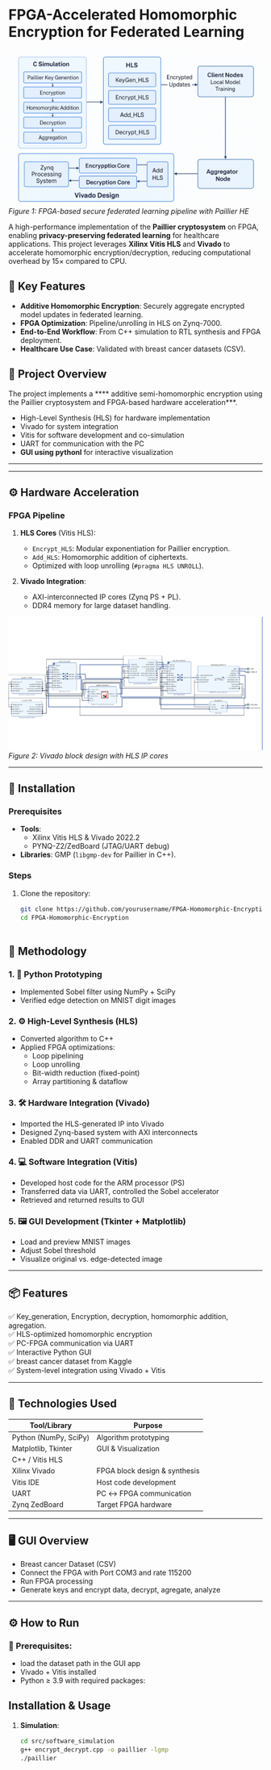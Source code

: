 # FPGA-Accelerated Homomorphic Encryption for Federated Learning

![System Architecture](image/image2.png)  
*Figure 1: FPGA-based secure federated learning pipeline with Paillier HE*

A high-performance implementation of the **Paillier cryptosystem** on FPGA, enabling **privacy-preserving federated learning** for healthcare applications. This project leverages **Xilinx Vitis HLS** and **Vivado** to accelerate homomorphic encryption/decryption, reducing computational overhead by 15× compared to CPU.

## 🚀 Key Features
- **Additive Homomorphic Encryption**: Securely aggregate encrypted model updates in federated learning.
- **FPGA Optimization**: Pipeline/unrolling in HLS  on Zynq-7000.
- **End-to-End Workflow**: From C++ simulation to RTL synthesis and FPGA deployment.
- **Healthcare Use Case**: Validated with breast cancer datasets (CSV).


## 🧠 Project Overview

The project implements a **** additive semi-homomorphic encryption using the Paillier cryptosystem and FPGA-based hardware acceleration***.
- High-Level Synthesis (HLS) for hardware implementation
- Vivado for system integration
- Vitis for software development and co-simulation
- UART for communication with the PC
- **GUI using pythonI** for interactive visualization

---

---

## ⚙️ Hardware Acceleration
### FPGA Pipeline
1. **HLS Cores** (Vitis HLS):
   - `Encrypt_HLS`: Modular exponentiation for Paillier encryption.
   - `Add_HLS`: Homomorphic addition of ciphertexts.
   - Optimized with loop unrolling (`#pragma HLS UNROLL`).

2. **Vivado Integration**:
   - AXI-interconnected IP cores (Zynq PS + PL).
   - DDR4 memory for large dataset handling.

![FPGA Design](image/hardware.png)  
*Figure 2: Vivado block design with HLS IP cores*

---

## 🔧 Installation
### Prerequisites
- **Tools**:
  - Xilinx Vitis HLS & Vivado 2022.2
  - PYNQ-Z2/ZedBoard (JTAG/UART debug)
- **Libraries**: GMP (`libgmp-dev` for Paillier in C++).

### Steps
1. Clone the repository:
   ```bash
   git clone https://github.com/yourusername/FPGA-Homomorphic-Encryption.git
   cd FPGA-Homomorphic-Encryption



## 🧪 Methodology

### 1. 🧪 **Python Prototyping**
- Implemented Sobel filter using NumPy + SciPy
- Verified edge detection on MNIST digit images

### 2. ⚙️ **High-Level Synthesis (HLS)**
- Converted algorithm to C++
- Applied FPGA optimizations:
  - Loop pipelining
  - Loop unrolling
  - Bit-width reduction (fixed-point)
  - Array partitioning & dataflow

### 3. 🛠️ **Hardware Integration (Vivado)**
- Imported the HLS-generated IP into Vivado
- Designed Zynq-based system with AXI interconnects
- Enabled DDR and UART communication

### 4. 💻 **Software Integration (Vitis)**
- Developed host code for the ARM processor (PS)
- Transferred data via UART, controlled the Sobel accelerator
- Retrieved and returned results to GUI

### 5. 🖼️ **GUI Development (Tkinter + Matplotlib)**
- Load and preview MNIST images
- Adjust Sobel threshold
- Visualize original vs. edge-detected image

---

## 📦 Features

✅ Key_generation, Encryption, decryption, homomorphic addition, agregation.  
✅ HLS-optimized homomorphic encryption  
✅ PC-FPGA communication via UART  
✅ Interactive Python GUI  
✅ breast cancer dataset from Kaggle  
✅ System-level integration using Vivado + Vitis  

---

## 🔬 Technologies Used

| Tool/Library         | Purpose                          |
|----------------------|----------------------------------|
| Python (NumPy, SciPy)| Algorithm prototyping            |
| Matplotlib, Tkinter  | GUI & Visualization              |
| C++ / Vitis HLS      |    |
| Xilinx Vivado        | FPGA block design & synthesis    |
| Vitis IDE            | Host code development            |
| UART                 | PC ↔ FPGA communication          |
| Zynq ZedBoard        | Target FPGA hardware             |

---

## 🖥️ GUI Overview

- Breast cancer Dataset (CSV)
- Connect the FPGA with Port COM3 and rate 115200
- Run FPGA processing
- Generate keys and encrypt data, decrypt, agregate, analyze


---

## ⚙️ How to Run

### 💾 Prerequisites:
- load the dataset path in the GUI app
- Vivado + Vitis installed
- Python ≥ 3.9 with required packages:

## Installation & Usage
1. **Simulation**:  
   ```bash
   cd src/software_simulation
   g++ encrypt_decrypt.cpp -o paillier -lgmp
   ./paillier
